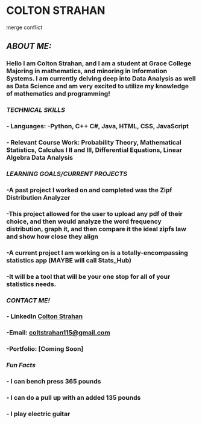 # **COLTON STRAHAN**
merge conflict

## *ABOUT ME:*
### Hello I am Colton Strahan, and I am a student at Grace College Majoring in mathematics, and minoring in Information Systems. I am currently delving deep into Data Analysis as well as Data Science and am very excited to utilize my knowledge of mathematics and programming!

### *TECHNICAL SKILLS* 
   ###  - **Languages**: -Python, C++ C#, Java, HTML, CSS, JavaScript
   ### - **Relevant Course Work**: Probability Theory, Mathematical Statistics, Calculus I II and III, Differential Equations, Linear Algebra Data Analysis

### *LEARNING GOALS/CURRENT PROJECTS*
  ###  -A past project I worked on and completed was the Zipf Distribution Analyzer 
  ###  -This project allowed for the user to upload any pdf of their choice, and then would analyze the word frequency distribution, graph it, and then compare it the ideal zipfs law and show how close they align
   ### -A current project I am working on is a totally-encompassing statistics app (MAYBE will call Stats_Hub)
### -It will be a tool that will be your one stop for all of your statistics needs. 

### *CONTACT ME!*
   ### - **LinkedIn** [Colton Strahan](www.linkedin.com/incolton-strahan-922a54364)

   ### -**Email**: coltstrahan115@gmail.com 
   ### -**Portfolio**: [Coming Soon]

### *Fun Facts*
### - I can bench press 365 pounds
### - I can do a pull up with an added 135 pounds
### - I play electric guitar 



